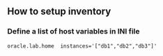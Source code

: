 ## How to setup inventory

### Define a list of host variables in INI file
```
oracle.lab.home  instances='["db1","db2","db3"]'
```

